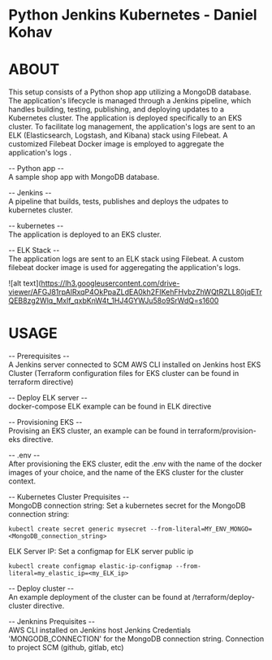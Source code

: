 # Python Jenkins Kubernetes - Daniel Kohav

# ABOUT
This setup consists of a Python shop app utilizing a MongoDB database. The application's lifecycle is managed through a Jenkins pipeline, which handles building, testing, publishing, and deploying updates to a Kubernetes cluster. The application is deployed specifically to an EKS cluster. To facilitate log management, the application's logs are sent to an ELK (Elasticsearch, Logstash, and Kibana) stack using Filebeat. A customized Filebeat Docker image is employed to aggregate the application's logs    .

-- Python app --  
A sample shop app with MongoDB database.

-- Jenkins --  
A pipeline that builds, tests, publishes and deploys the udpates to kubernetes cluster.

-- kubernetes --  
The application is deployed to an EKS cluster.

-- ELK Stack --  
The application logs are sent to an ELK stack using Filebeat.
A custom filebeat docker image is used for aggeregating the application's logs.  
  

![alt text](https://lh3.googleusercontent.com/drive-viewer/AFGJ81rpAlRxqP4OkPpaZLdEA0kh2FIKehFHvbzZhWQtRZLL80jqETrQEB8zg2Wlq_Mxlf_qxbKnW4t_1HJ4GYWJu58o9SrWdQ=s1600
  

# USAGE  
-- Prerequisites --  
A Jenkins server connected to SCM
AWS CLI installed on Jenkins host
EKS Cluster (Terraform configuration files for EKS cluster can be found in terraform directive)  

-- Deploy ELK server --  
docker-compose ELK example can be found in ELK directive  

-- Provisioning EKS --  
Provising an EKS cluster, an example can be found in terraform/provision-eks directive.  

-- .env --  
After provisioning the EKS cluster, edit the .env with the name of the docker images of your choice, and the name of the EKS cluster for the cluster context.  

-- Kubernetes Cluster Prequisites --  
MongoDB connection string:
Set a kubernetes secret for the MongoDB connection string:
```
kubectl create secret generic mysecret --from-literal=MY_ENV_MONGO=<MongoDB_connection_string>
```
ELK Server IP:
Set a configmap for ELK server public ip
```
kubectl create configmap elastic-ip-configmap --from-literal=my_elastic_ip=<my_ELK_ip>
```
-- Deploy cluster --  
An example deployment of the cluster can be found at /terraform/deploy-cluster directive.  

-- Jenknins Prequisites --  
AWS CLI installed on Jenkins host
Jenkins Credentials 'MONGODB_CONNECTION' for the MongoDB connection string.
Connection to project SCM (github, gitlab, etc)
